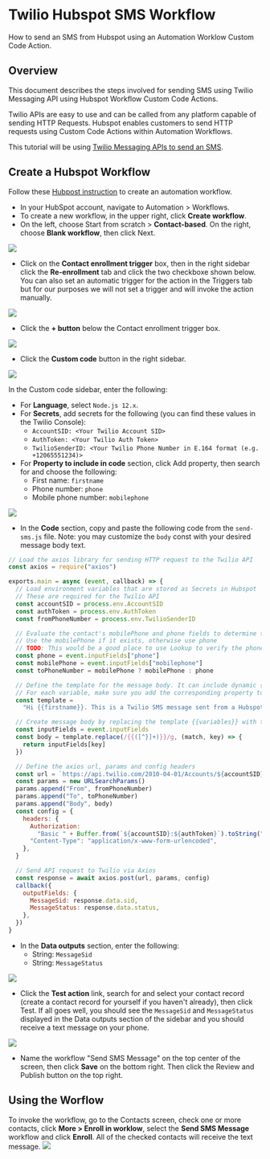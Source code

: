 # Twilio Hubspot SMS Workflow

How to send an SMS from Hubspot using an Automation Worklow Custom Code Action.

## Overview

This document describes the steps involved for sending SMS using Twilio Messaging API using Hubspot Workflow Custom Code Actions.

Twilio APIs are easy to use and can be called from any platform capable of sending HTTP Requests. Hubspot enables customers to send HTTP requests using Custom Code Actions within Automation Workflows.

This tutorial will be using [Twilio Messaging APIs to send an SMS](https://www.twilio.com/docs/sms/api/message-resource#create-a-message-resource).

## Create a Hubspot Workflow

Follow these [Hubpost instruction](https://knowledge.hubspot.com/workflows/create-workflows) to create an automation workflow.

- In your HubSpot account, navigate to Automation > Workflows.
- To create a new workflow, in the upper right, click **Create workflow**.
- On the left, choose Start from scratch > **Contact-based**. On the right, choose **Blank workflow**, then click Next.

![](images/blank-workflow.png)

- Click on the **Contact enrollment trigger** box, then in the right sidebar click the **Re-enrollment** tab and click the two checkboxe shown below. You can also set an automatic trigger for the action in the Triggers tab but for our purposes we will not set a trigger and will invoke the action manually.

![](images/re-enrollment.png)

- Click the **+ button** below the Contact enrollment trigger box.

![](images/trigger.png)

- Click the **Custom code** button in the right sidebar.

![](images/custom-code.png)

In the Custom code sidebar, enter the following:

- For **Language**, select `Node.js 12.x`.
- For **Secrets**, add secrets for the following (you can find these values in the Twilio Console):
  - `AccountSID: <Your Twilio Account SID>`
  - `AuthToken: <Your Twilio Auth Token>`
  - `TwilioSenderID: <Your Twilio Phone Number in E.164 format (e.g. +12065551234)>`
- For **Property to include in code** section, click Add property, then search for and choose the following:
  - First name: `firstname`
  - Phone number: `phone`
  - Mobile phone number: `mobilephone`

![](images/edit-action.png)

- In the **Code** section, copy and paste the following code from the `send-sms.js` file. Note: you may customize the `body` const with your desired message body text.

```js
// Load the axios library for sending HTTP request to the Twilio API
const axios = require("axios")

exports.main = async (event, callback) => {
  // Load environment variables that are stored as Secrets in Hubspot
  // These are required for the Twilio API
  const accountSID = process.env.AccountSID
  const authToken = process.env.AuthToken
  const fromPhoneNumber = process.env.TwilioSenderID

  // Evaluate the contact's mobilePhone and phone fields to determine the toPhoneNumber
  // Use the mobilePhone if it exists, otherwise use phone
  // TODO: This would be a good place to use Lookup to verify the phone is a mobile number
  const phone = event.inputFields["phone"]
  const mobilePhone = event.inputFields["mobilephone"]
  const toPhoneNumber = mobilePhone ? mobilePhone : phone

  // Define the template for the message body. It can include dynamic {{variables}} from fields in Hubspot
  // For each variable, make sure you add the corresponding property to the workflow during setup
  const template =
    "Hi {{firstname}}. This is a Twilio SMS message sent from a Hubspot Automation Workflow."

  // Create message body by replacing the template {{variables}} with the input fields of the same key
  const inputFields = event.inputFields
  const body = template.replace(/{{([^}]+)}}/g, (match, key) => {
    return inputFields[key]
  })

  // Define the axios url, params and config headers
  const url = `https://api.twilio.com/2010-04-01/Accounts/${accountSID}/Messages.json`
  const params = new URLSearchParams()
  params.append("From", fromPhoneNumber)
  params.append("To", toPhoneNumber)
  params.append("Body", body)
  const config = {
    headers: {
      Authorization:
        "Basic " + Buffer.from(`${accountSID}:${authToken}`).toString("base64"),
      "Content-Type": "application/x-www-form-urlencoded",
    },
  }

  // Send API request to Twilio via Axios
  const response = await axios.post(url, params, config)
  callback({
    outputFields: {
      MessageSid: response.data.sid,
      MessageStatus: response.data.status,
    },
  })
}
```

- In the **Data outputs** section, enter the following:
  - String: `MessageSid`
  - String: `MessageStatus`

![](images/data-ouputs.png)

- Click the **Test action** link, search for and select your contact record (create a contact record for yourself if you haven't already), then click Test. If all goes well, you should see the `MessageSid` and `MessageStatus` displayed in the Data outputs section of the sidebar and you should receive a text message on your phone.

![](images/test.png)

- Name the workflow "Send SMS Message" on the top center of the screen, then click **Save** on the bottom right. Then click the Review and Publish button on the top right.

## Using the Worflow

To invoke the workflow, go to the Contacts screen, check one or more contacts, click **More > Enroll in worklow**, select the **Send SMS Message** workflow and click **Enroll**. All of the checked contacts will receive the text message.
![](images/enroll.png)
